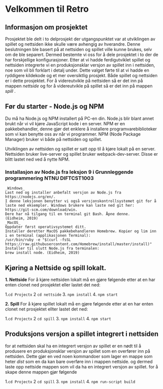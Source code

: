 # Velkommen til Retro

## Informasjon om prosjektet

Prosjektet ble delt i to delprosjekt der utgangspunktet var at utviklingen av spillet og nettsiden ikke skulle være avhengig av hverandre. Denne beslutningen ble basert på at nettsiden og spillet ville kunne brukes, selv om de ble separert. Dermed bestemte vi oss for å dele prosjektet i to der de har forskjellige konfigurasjoner. Etter at vi hadde ferdigutviklet spillet og nettsiden integrerte vi en produksjonsklar versjon av spillet inn i nettsiden, noe som vil bli forklart i detalj under. Dette valget førte til at vi hadde en ryddigere kildekode og et mer oversiktlig prosjekt. Både spillet og nettsiden er i dette prosjektet. For å videreutvikle på nettsiden så er det inn på mappen _nettside_ og for å videreutvikle på spillet så er det inn på mappen _spill_ .

## Før du starter - Node.js og NPM

Du må ha Node.js og NPM installert på PC-en din. Node.js blir blant annet brukt når vi vil kjøre JavaScript kode i en server. NPM er en pakkebehandler, denne gjør det enklere å installere programvarebiblioteker som vi kan benytte oss av når vi programmer. NPM (Node Package Manager) bruker vi både på nettsiden og spillet.

Utviklingen av nettsiden og spillet er satt opp til å kjøre lokalt på en server. Nettsiden bruker live-server og spillet bruker webpack-dev-server. Disse er blitt lastet ned ved å nytte NPM. 

### Installasjon av Node.js fra leksjon 9 i Grunnleggende programmering NTNU DIFTCST1003

    _Windows_
    Last ned og installer anbefalt versjon av Node.js fra https://nodejs.org/en/.
    I denne leksjonen benytter vi også versjonskontrollsystemet git for å laste ned eksempler. Windows brukere kan laste ned git her: https://git-scm.com/download/win.
    Dere har nå tilgang til en terminal git Bash. Åpne denne.
    (Eidheim, 2019)
    _MacOS_
    Oppdater først operativsystemet ditt.
    Installer deretter MacOS pakkebehandleren Homebrew. Kopier og lim inn i en terminal (applikasjonen Terminal):
    /usr/bin/ruby -e "$(curl -fsSL https://raw.githubusercontent.com/Homebrew/install/master/install)"
    Installer til slutt Node.js fra terminalen:
    brew install node. (Eidheim, 2019)


## Kjøring a Nettside og spill lokalt.

**1. Nettside**
For å kjøre nettsiden lokalt må en gjøre følgende etter at en har enten clonet ned prosjektet eller lastet det ned:

1.`cd Projectx`
2 `cd nettside`
3. `npm install`
4. `npm start`


**2. Spill**
For å kjøre spillet lokalt må en gjøre følgende etter at en har enten clonet net prosjektet ellter lastet det ned:

1.`cd Projectx`
2 `cd spill`
3. `npm install`
4. `npm start`

## Produksjons versjon a spillet integrert i nettsiden
for at nettsiden skal ha en integrert versjon av spillet er en nødt til å produsere en produksjonsklar versjon av spillet som en overfører inn på nettsiden. Dette gjør en ved noen kommandoer som lager en mappe som heter _dist_ som en da kan bare overføre inn i mappen nettside. og dermed laste opp nettside mappen som vil da ha en integrert versjon av spillet. for å skape denne mappen gjør følgende

1.`cd Projectx`
2 `cd spill`
3. `npm install`
4. `npm run-script build`

